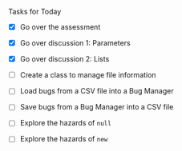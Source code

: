 ﻿Tasks for Today

- [X] Go over the assessment
- [X] Go over discussion 1: Parameters
- [X] Go over discussion 2: Lists

- [ ] Create a class to manage file information
- [ ] Load bugs from a CSV file into a Bug Manager
- [ ] Save bugs from a Bug Manager into a CSV file
- [ ] Explore the hazards of `null`
- [ ] Explore the hazards of `new`

